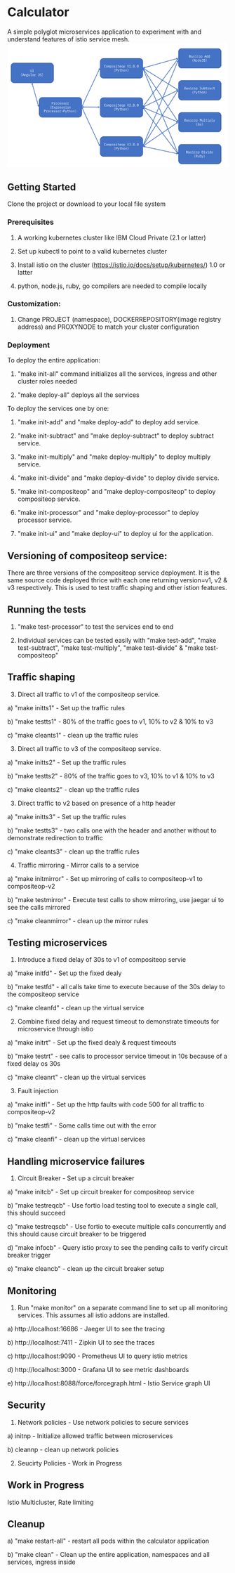 # Calculator
A simple polyglot microservices application to experiment with and understand features of istio service mesh.
![calculator](calculator.png?raw=true "calculator")

## Getting Started
Clone the project or download to your local file system

### Prerequisites
1. A working kubernetes cluster like IBM Cloud Private (2.1 or latter)

2. Set up kubectl to point to a valid kubernetes cluster

3. Install istio on the cluster (https://istio.io/docs/setup/kubernetes/) 1.0 or latter

4. python, node.js, ruby, go compilers are needed to compile locally

### Customization:
1. Change PROJECT (namespace), DOCKERREPOSITORY(image registry address) and PROXYNODE to match your cluster
configuration

### Deployment
To deploy the entire application:

1) "make init-all" command initializes all the services, ingress and other cluster roles needed

2) "make deploy-all" deploys all the services

To deploy the services one by one:

1) "make init-add" and "make deploy-add" to deploy add service.

2) "make init-subtract" and "make deploy-subtract" to deploy subtract service.

3) "make init-multiply" and "make deploy-multiply" to deploy multiply service.

4) "make init-divide" and "make deploy-divide" to deploy divide service.

5) "make init-compositeop" and "make deploy-compositeop" to deploy compositeop service.

6) "make init-processor" and "make deploy-processor" to deploy processor service.

7) "make init-ui" and "make deploy-ui" to deploy ui for the application.

## Versioning of compositeop service:
There are three versions of the compositeop service deployment. It is the same source code deployed thrice with
each one returning version=v1, v2 & v3 respectively. This is used to test traffic shaping and other istion features.

## Running the tests
1) "make test-processor" to test the services end to end

2) Individual services can be tested easily with "make test-add",  "make test-subtract", "make test-multiply", "make test-divide" & "make test-compositeop"

## Traffic shaping
3) Direct all traffic to v1 of the compositeop service.

a) "make initts1" - Set up the traffic rules

b) "make testts1" - 80% of the traffic goes to v1, 10% to v2 & 10% to v3

c) "make cleants1" - clean up the traffic rules

3) Direct all traffic to v3 of the compositeop service. 

a) "make initts2" - Set up the traffic rules

b) "make testts2" - 80% of the traffic goes to v3, 10% to v1 & 10% to v3

c) "make cleants2" - clean up the traffic rules

3) Direct traffic to v2 based on presence of a http header

a) "make initts3" - Set up the traffic rules

b) "make testts3" - two calls one with the header and another without to demonstrate redirection to traffic

c) "make cleants3" - clean up the traffic rules

4) Traffic mirroring - Mirror calls to a service

a) "make initmirror" - Set up mirroring of calls to compositeop-v1 to compositeop-v2

b) "make testmirror" - Execute test calls to show mirroring, use jaegar ui to see the calls mirrored

c) "make cleanmirror" - clean up the mirror rules

## Testing microservices
1) Introduce a fixed delay of 30s to v1 of compositeop servie

a) "make initfd" - Set up the fixed dealy

b) "make testfd" - all calls take time to execute because of the 30s delay to the compositeop service

c) "make cleanfd" - clean up the virtual service

2) Combine fixed delay and request timeout to demonstrate timeouts for microservice through istio

a) "make initrt" - Set up the fixed dealy & request timeouts

b) "make testrt" - see calls to processor service timeout in 10s because of a fixed delay os 30s

c) "make cleanrt" - clean up the virtual services

3) Fault injection

a) "make initfi" - Set up the http faults with code 500 for all traffic to compositeop-v2

b) "make testfi" - Some calls time out with the error

c) "make cleanfi" - clean up the virtual services

## Handling microservice failures
1) Circuit Breaker - Set up a circuit breaker

a) "make initcb" - Set up circuit breaker for compositeop service

b) "make testreqcb" - Use fortio load testing tool to execute a single call, this should succeed

c) "make testreqscb" - Use fortio to execute multiple calls concurrently and this should cause circuit breaker to be triggered

d) "make infocb" - Query istio proxy to see the pending calls to verify circuit breaker trigger

e) "make cleancb" - clean up the circuit breaker setup

## Monitoring
1) Run "make monitor" on a separate command line to set up all monitoring services. This assumes all istio addons
are installed. 

a) http://localhost:16686 - Jaeger UI to see the tracing

b) http://localhost:7411 - Zipkin UI to see the traces

c) http://localhost:9090 - Prometheus UI to query istio metrics

d) http://localhost:3000 - Grafana UI to see metric dashboards

e) http://localhost:8088/force/forcegraph.html - Istio Service graph UI

## Security
1) Network policies - Use network policies to secure services

a) initnp - Initialize allowed traffic between microservices

b) cleannp - clean up network policies

2) Seucirty Policies - Work in Progress

## Work in Progress
Istio Multicluster, Rate limiting

## Cleanup
a) "make restart-all" - restart all pods within the calculator application

b) "make clean" - Clean up the entire application, namespaces and all services, ingress inside
